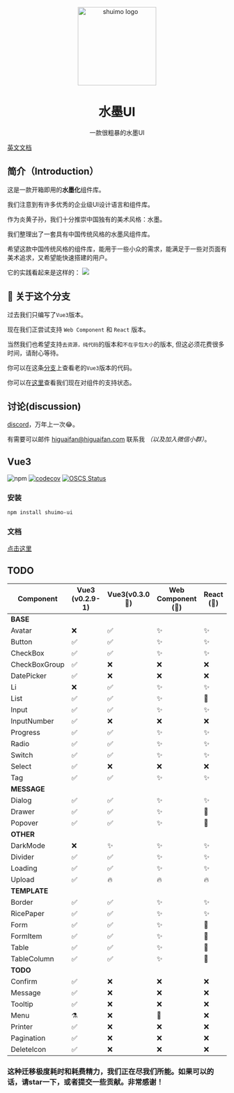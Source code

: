 <p align="center">
  <a href="https://shuimo.janghood.com" target="_blank" rel="noopener noreferrer">
    <img width="180" src="https://raw.githubusercontent.com/janghood/shuimo-ui/main/assets/icons/logo.svg" 
        alt="shuimo logo">
  </a>
</p>
<h1 align="center">水墨UI</h1>
<p align="center">一款很粗暴的水墨UI</p>

[英文文档](https://github.com/janghood/shuimo-ui)

## 简介（Introduction）

这是一款开箱即用的**水墨化**组件库。

我们注意到有许多优秀的企业级UI设计语言和组件库。

作为炎黄子孙，我们十分推崇中国独有的美术风格：水墨。

我们整理出了一套具有中国传统风格的水墨风组件库。

希望这款中国传统风格的组件库，能用于一些小众的需求，能满足于一些对页面有美术追求，又希望能快速搭建的用户。

它的实践看起来是这样的：
<img src="https://github.com/janghood/shuimo-ui/blob/main/assets/img/example.png?raw=true">

## 🚧 关于这个分支

过去我们只编写了`Vue3`版本。

现在我们正尝试支持 `Web Component` 和 `React` 版本。

当然我们也希望支持`去资源，纯代码`的版本和`不在乎包大小`的版本,
但这必须花费很多时间，请耐心等待。

你可以在这条[分支](https://github.com/janghood/shuimo-ui/tree/vue)上查看老的`Vue3`版本的代码。

你可以在[这里](https://github.com/janghood/shuimo-ui/blob/main/assets/README/README.zh.md#TODO)查看我们现在对组件的支持状态。

## 讨论(discussion)

[discord](https://discord.gg/xy3BenWvYj)，万年上一次😂。

有需要可以邮件 <a href="mailto:higuaifan@higuaifan.com">higuaifan@higuaifan.com</a> 联系我 _（以及加入微信小群）_。


## Vue3

![npm](https://img.shields.io/npm/v/shuimo-ui?color=%23c50315&style=flat-square)
[![codecov](https://codecov.io/gh/janghood/shuimo-ui/branch/master/graph/badge.svg?token=JYTSFCTMZD)](https://codecov.io/gh/janghood/shuimo-ui)
[![OSCS Status](https://www.oscs1024.com/platform/badge/janghood/shuimo-ui.svg?size=small)](https://www.oscs1024.com/project/janghood/shuimo-ui?ref=badge_small)

### 安装

```bash
npm install shuimo-ui
```

### 文档

[点击这里](https://shuimo.janghood.com)

## TODO


| Component     | Vue3 (v0.2.9-1) | Vue3(v0.3.0 🚧) | Web Component (🚧) | React (🚧) |
|---------------|-----------------|-----------------|--------------------|------------|
| **BASE**      |                 |                 |                    |            |
| Avatar        | ❌               | ✅               | ✨                  | ✨          |
| Button        | ✅               | ✅               | ✨                  | ✨          |
| CheckBox      | ✅               | ✅               | ✨                  | ✨          |
| CheckBoxGroup | ✅               | ❌               | ❌                  | ❌          |
| DatePicker    | ✅               | ❌               | ❌                  | ❌          |
| Li            | ❌               | ✅               | ✨                  | ✨          |
| List          | ✅               | ✅               | ✨                  | 🚧         |
| Input         | ✅               | ✅               | ✨                  | ✨          |
| InputNumber   | ✅               | ❌               | ❌                  | ❌          |
| Progress      | ✅               | ✅               | ✨                  | ✨          |
| Radio         | ✅               | ✅               | ✨                  | ✨          |
| Switch        | ✅               | ✅               | ✨                  | ✨          |
| Select        | ✅               | ❌               | ❌                  | ❌          |
| Tag           | ✅               | ✅               | ✨                  | ✨          |
| **MESSAGE**   |                 |                 |                    |            |
| Dialog        | ✅               | ✅               | ✨                  | ✨          |
| Drawer        | ✅               | ✅               | ✨                  | 🚧         |
| Popover       | ✅               | ✅               | ✨                  | 🚧         |
| **OTHER**     |                 |                 |                    |            |
| DarkMode      | ❌               | ✨               | ✨                  | ✨          |
| Divider       | ✅               | ✅               | ✨                  | ✨          |
| Loading       | ✅               | ✅               | ✨                  | ✨          |
| Upload        | ✅               | 🔥              | 🔥                 | 🔥         |
| **TEMPLATE**  |                 |                 |                    |            |
| Border        | ✅               | ✅               | ✨                  | ✨          |
| RicePaper     | ✅               | ✅               | ✨                  | ✨          |
| Form          | ✅               | ✅               | ✨                  | 🚧         |
| FormItem      | ✅               | ✅               | ✨                  | 🚧         |
| Table         | ✅               | ✅               | ✨                  | 🚧         |
| TableColumn   | ✅               | ✅               | ✨                  | 🚧         |
| **TODO**      |                 |                 |                    |            |
| Confirm       | ✅               | ❌               | ❌                  | ❌          |
| Message       | ✅               | ❌               | ❌                  | ❌          |
| Tooltip       | ✅               | ❌               | ❌                  | ❌          |
| Menu          | ⚗️              | ❌               | 🚧️                | ❌          |
| Printer       | ✅               | ❌               | ❌                  | ❌          |
| Pagination    | ✅               | ❌               | ❌                  | ❌          |
| DeleteIcon    | ✅               | ❌               | ❌                  | ❌          |

### 这种迁移极度耗时和耗费精力，我们正在尽我们所能。如果可以的话，请star一下，或者提交一些贡献。非常感谢！
